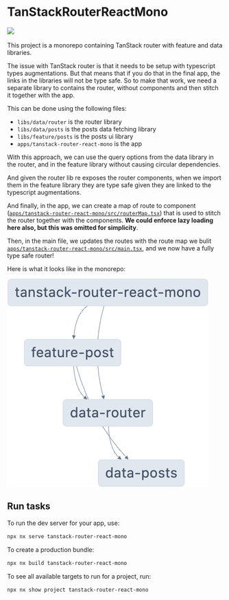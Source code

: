 # TanStackRouterReactMono

<a alt="Nx logo" href="https://nx.dev" target="_blank" rel="noreferrer"><img src="https://raw.githubusercontent.com/nrwl/nx/master/images/nx-logo.png" width="45"></a>

This project is a monorepo containing TanStack router with feature and data libraries.


The issue with TanStack router is that it needs to be setup with typescript types augmentations. But that means that if you do that in the final app, the links in the libraries will not be type safe. So to make that work, we need a separate library to contains the router, without components and then stitch it together with the app.

This can be done using the following files:
- `libs/data/router` is the router library
- `libs/data/posts` is the posts data fetching library
- `libs/feature/posts` is the posts ui library
- `apps/tanstack-router-react-mono` is the app

With this approach, we can use the query options from the data library in the router, and in the feature library without causing circular dependencies.

And given the router lib re exposes the router components, when we import them in the feature library they are type safe given they are linked to the typescript augmentations.

And finally, in the app, we can create a map of route to component ([`apps/tanstack-router-react-mono/src/routerMap.tsx`](https://github.com/beaussan/tanstack-router-react-mono/blob/main/apps/tanstack-router-react-mono/src/routerMap.tsx)) that is used to stitch the router together with the components. **We could enforce lazy loading here also, but this was omitted for simplicity**.

Then, in the main file, we updates the routes with the route map we bulit [`apps/tanstack-router-react-mono/src/main.tsx`](https://github.com/beaussan/tanstack-router-react-mono/blob/main/apps/tanstack-router-react-mono/src/main.tsx#L18-L26), and we now have a fully type safe router!

Here is what it looks like in the monorepo:

![image](/assets/graph.png)


## Run tasks

To run the dev server for your app, use:

```sh
npx nx serve tanstack-router-react-mono
```

To create a production bundle:

```sh
npx nx build tanstack-router-react-mono
```

To see all available targets to run for a project, run:

```sh
npx nx show project tanstack-router-react-mono
```